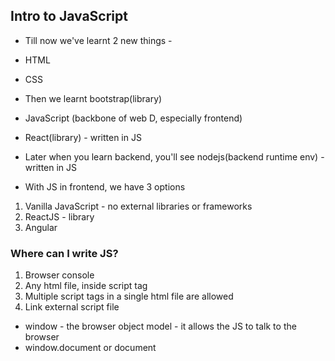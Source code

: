 ## Intro to JavaScript


- Till now we've learnt 2 new things -
 - HTML
 - CSS

- Then we learnt bootstrap(library)

- JavaScript (backbone of web D, especially frontend)

- React(library) - written in JS

- Later when you learn backend, you'll see nodejs(backend runtime env) - written in JS


- With JS in frontend, we have 3 options
 1. Vanilla JavaScript - no external libraries or frameworks
 2. ReactJS - library
 3. Angular


### Where can I write JS?

1. Browser console
2. Any html file, inside script tag
3. Multiple script tags in a single html file are allowed
4. Link external script file

- window - the browser object model - it allows the JS to talk to the browser
- window.document or document